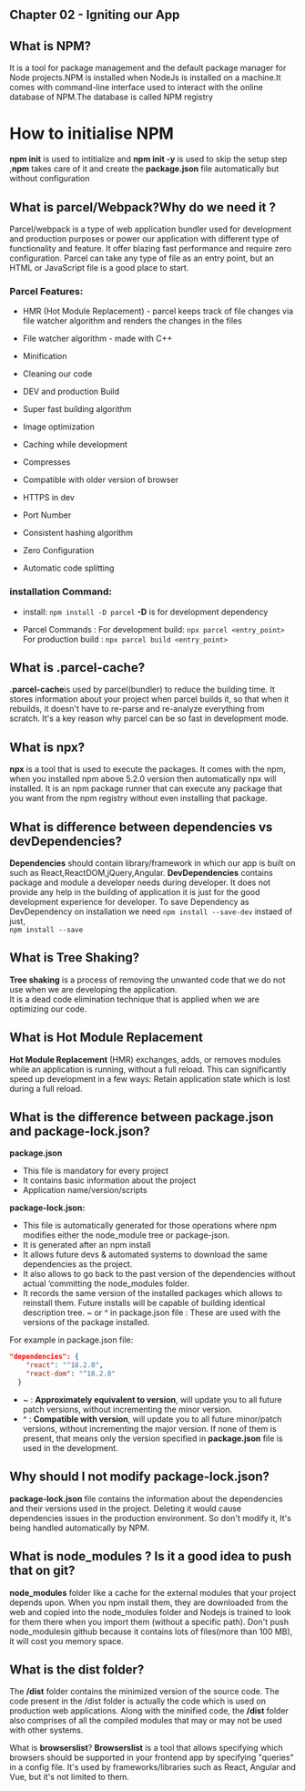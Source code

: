 ## Chapter 02 - Igniting our App

## What is NPM?
It is a tool for package management and the default package manager for Node projects.NPM is installed when NodeJs is installed on a machine.It comes with command-line interface used to interact with the online database of NPM.The database is called NPM registry

# How to initialise NPM
**npm init** is used to intitialize and **npm init -y** is used  to skip the setup step ,**npm** takes care of it and create the **package.json** file automatically but without configuration

## What is parcel/Webpack?Why do we need it ?
Parcel/webpack is a type of web application bundler used for development and production purposes or power our application with different type of functionality and feature. It offer blazing fast performance and require zero configuration. Parcel can take any type of file as an entry point, but an HTML or JavaScript file is a good place to start.

  ### Parcel Features:
* HMR (Hot Module Replacement) - parcel keeps track of file changes via file watcher algorithm and renders the changes in the files
* File watcher algorithm - made with C++  
* Minification  

* Cleaning our code  
* DEV and production Build
* Super fast building algorithm
* Image optimization
* Caching while development
* Compresses
* Compatible with older version of browser
* HTTPS in dev
* Port Number
* Consistent hashing algorithm
* Zero Configuration
* Automatic code splitting

 ### installation Command:
* install:
 ``` npm install -D parcel ```
**-D** is  for development dependency

* Parcel Commands :
    For development build:
```npx parcel <entry_point> ```
    For production build :
```npx parcel build <entry_point>``` 

## What is **.parcel-cache**?
**.parcel-cache**is used by parcel(bundler) to reduce the building time. It stores information about your project when parcel builds it, so that when it rebuilds, it doesn't have to re-parse and re-analyze everything from scratch. It's a key reason why parcel can be so fast in development mode.

## What is **npx**?
**npx** is a tool that is used to execute the packages. It comes with the npm, when you installed npm above 5.2.0 version then automatically npx will installed. It is an npm package runner that can execute any package that you want from the npm registry without even installing that package.

## What is difference between **dependencies** vs **devDependencies**?

**Dependencies** should contain library/framework in which our app is built on such as React,ReactDOM,jQuery,Angular.
**DevDependencies** contains package and module a developer needs during developer. It does not provide any  help in the building of application it is just for the good development experience for developer.
To save Dependency as DevDependency on installation we need 
 ```npm install --save-dev```
 instaed of just,  
 ```npm install --save```

## What is **Tree Shaking**?
**Tree shaking** is a process of removing the unwanted code that we do not use when we are developing the application.  
It is a dead code elimination  technique that is applied when we are optimizing our code.

## What is **Hot Module Replacement**
**Hot Module Replacement** (HMR) exchanges, adds, or removes modules while an application is running, without a full reload. This can significantly speed up development in a few ways: Retain application state which is lost during a full reload.

## What is the difference between **package.json** and  **package-lock.json**?

 **package.json**
 * This file is mandatory for every project  
 * It contains basic information about the project  
 * Application name/version/scripts

 **package-lock.json:**

* This file is automatically generated for those operations where npm modifies either the node_module tree or package-json.
* It is generated after an npm install
* It allows future devs & automated systems to download the same dependencies as the project.
* It also allows to go back to the past version of the dependencies without actual ‘committing the node_modules folder.
* It records the same version of the installed packages which allows to reinstall them. Future installs will be capable of building identical description tree.
~ or ^ in package.json file : These are used with the versions of the package installed.

For example in package.json file:

```json
"dependencies": {
    "react": "^18.2.0",
    "react-dom": "^18.2.0"
  }
```
* ~ : **Approximately equivalent to version**, will update you to all future patch versions, without incrementing the minor version.
* ^ : **Compatible with version**, will update you to all future minor/patch versions, without incrementing the major version.
If none of them is present, that means only the version specified in **package.json** file is used in the development.

 ## Why should I not modify **package-lock.json**?
 **package-lock.json** file contains the information about the dependencies and their versions used in the project. Deleting it would cause dependencies issues in the production environment. So don't modify it, It's being handled automatically by NPM.

## What is node_modules ? Is it a good idea to push that on git?
**node_modules** folder like a cache for the external modules that your project depends upon. When you npm install them, they are downloaded from the web and copied into the node_modules folder and Nodejs is trained to look for them there when you import them (without a specific path). Don't push node_modulesin github because it contains lots of files(more than 100 MB), it will cost you memory space.

## What is the **dist** folder?
 The **/dist** folder contains the minimized version of the source code. The code present in the /dist folder is actually the code which is used on production web applications. Along with the minified code, the **/dist** folder also comprises of all the compiled modules that may or may not be used with other systems.

What is **browserslist**?
**Browserslist** is a tool that allows specifying which browsers should be supported in your frontend app by specifying "queries" in a config file. It's used by frameworks/libraries such as React, Angular and Vue, but it's not limited to them.